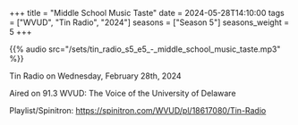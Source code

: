 +++
title = "Middle School Music Taste"
date = 2024-05-28T14:10:00
tags = ["WVUD", "Tin Radio", "2024"]
seasons = ["Season 5"]
seasons_weight = 5
+++

{{% audio src="/sets/tin_radio_s5_e5_-_middle_school_music_taste.mp3" %}}

Tin Radio on Wednesday, February 28th, 2024

Aired on 91.3 WVUD: The Voice of the University of Delaware

Playlist/Spinitron: https://spinitron.com/WVUD/pl/18617080/Tin-Radio

